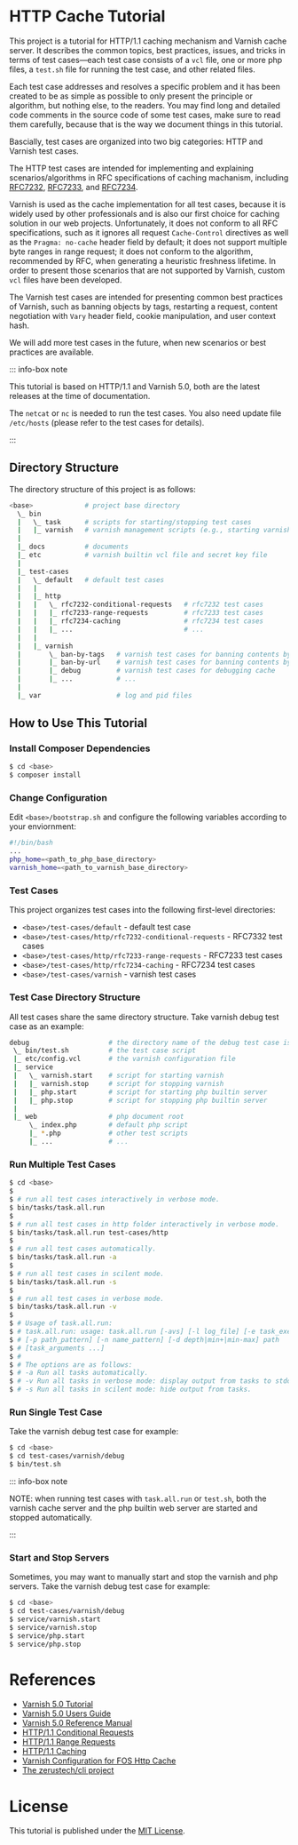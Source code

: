 # HTTP Cache Tutorial #
This project is a tutorial for HTTP/1.1 caching mechanism and Varnish cache
server. It describes the common topics, best practices, issues, and tricks in
terms of test cases—each test case consists of a `vcl` file, one or more php files,
a `test.sh` file for running the test case, and other related files.

Each test case addresses and resolves a specific problem and it has been created
to be as simple as possible to only present the principle or algorithm, but
nothing else, to the readers. You may find long and detailed code
comments in the source code of some test cases, make sure to read them carefully,
because that is the way we document things in this tutorial.

Bascially, test cases are organized into two big categories: HTTP and Varnish
test cases.

The HTTP test cases are intended for implementing and explaining
scenarios/algorithms in RFC specifications of caching machanism, including
[RFC7232][5], [RFC7233][6], and [RFC7234][7].

Varnish is used as the cache implementation for all test cases, because it is
widely used by other professionals and is also our first choice for caching
solution in our web projects. Unfortunately, it does not conform to all RFC
specifications, such as it ignores all request `Cache-Control` directives as
well as the `Pragma: no-cache` header field by default; it does not support
multiple byte ranges in range request; it does not conform to the algorithm,
recommended by RFC, when generating a heuristic freshness lifetime. In order to
present those scenarios that are not supported by Varnish, custom `vcl` files
have been developed.

The Varnish test cases are intended for presenting common best practices of
Varnish, such as banning objects by tags, restarting a request, content
negotiation with `Vary` header field, cookie manipulation, and user context
hash.

We will add more test cases in the future, when new scenarios or best practices
are available.

::: info-box note

This tutorial is based on HTTP/1.1 and Varnish 5.0, both are the latest releases
at the time of documentation.

The `netcat` or `nc` is needed to run the test cases. You also need update
file `/etc/hosts` (please refer to the test cases for details).

:::

## Directory Structure ##

The directory structure of this project is as follows:

```bash
<base>             # project base directory
  \_ bin
  |   \_ task      # scripts for starting/stopping test cases
  |   |_ varnish   # varnish management scripts (e.g., starting varnish server).
  |
  |_ docs          # documents
  |_ etc           # varnish builtin vcl file and secret key file
  |
  |_ test-cases
  |   \_ default   # default test cases
  |   |
  |   |_ http
  |   |   \_ rfc7232-conditional-requests   # rfc7232 test cases
  |   |   |_ rfc7233-range-requests         # rfc7233 test cases
  |   |   |_ rfc7234-caching                # rfc7234 test cases
  |   |   |_ ...                            # ...
  |   |
  |   |_ varnish
  |       \_ ban-by-tags   # varnish test cases for banning contents by tags
  |       |_ ban-by-url    # varnish test cases for banning contents by url
  |       |_ debug         # varnish test cases for debugging cache
  |       |_ ...           # ...
  |
  |_ var                   # log and pid files

```

## How to Use This Tutorial ##

### Install Composer Dependencies ###

```bash
$ cd <base>
$ composer install
```

### Change Configuration ###

Edit `<base>/bootstrap.sh` and configure the following variables according to your
enviornment:

```bash
#!/bin/bash
...
php_home=<path_to_php_base_directory>
varnish_home=<path_to_varnish_base_directory>

```

### Test Cases ###

This project organizes test cases into the following first-level directories: 

* `<base>/test-cases/default` - default test case
* `<base>/test-cases/http/rfc7232-conditional-requests` - RFC7332 test cases
* `<base>/test-cases/http/rfc7233-range-requests` - RFC7233 test cases
* `<base>/test-cases/http/rfc7234-caching` - RFC7234 test cases
* `<base>/test-cases/varnish` - varnish test cases

### Test Case Directory Structure ###

All test cases share the same directory structure. Take varnish debug test case as an example:

```bash
debug                    # the directory name of the debug test case is "debug"
 \_ bin/test.sh          # the test case script
 |_ etc/config.vcl       # the varnish configuration file
 |_ service
 |   \_ varnish.start    # script for starting varnish
 |   |_ varnish.stop     # script for stopping varnish
 |   |_ php.start        # script for starting php builtin server
 |   |_ php.stop         # script for stopping php builtin server
 |
 |_ web                  # php document root
     \_ index.php        # default php script
     |_ *.php            # other test scripts
     |_ ...              # ...

```

### Run Multiple Test Cases ###

```bash
$ cd <base>
$
$ # run all test cases interactively in verbose mode.
$ bin/tasks/task.all.run
$
$ # run all test cases in http folder interactively in verbose mode.
$ bin/tasks/task.all.run test-cases/http
$
$ # run all test cases automatically.
$ bin/tasks/task.all.run -a
$
$ # run all test cases in scilent mode.
$ bin/tasks/task.all.run -s
$
$ # run all test cases in verbose mode.
$ bin/tasks/task.all.run -v
$
$ # Usage of task.all.run:
$ # task.all.run: usage: task.all.run [-avs] [-l log_file] [-e task_exec]
$ # [-p path_pattern] [-n name_pattern] [-d depth|min+|min-max] path
$ # [task_arguments ...]
$ #
$ # The options are as follows:
$ # -a Run all tasks automatically.
$ # -v Run all tasks in verbose mode: display output from tasks to stdout.
$ # -s Run all tasks in scilent mode: hide output from tasks.
```

### Run Single Test Case ###

Take the varnish debug test case for example:
```bash
$ cd <base>
$ cd test-cases/varnish/debug
$ bin/test.sh
```

::: info-box note

NOTE: when running test cases with `task.all.run` or `test.sh`, both the varnish
cache server and the php builtin web server are started and stopped automatically.

:::

### Start and Stop Servers ###
Sometimes, you may want to manually start and stop the varnish and php servers.
Take the varnish debug test case for example:
```bash
$ cd <base>
$ cd test-cases/varnish/debug
$ service/varnish.start
$ service/varnish.stop
$ service/php.start
$ service/php.stop
```

# References #
* [Varnish 5.0 Tutorial][2]
* [Varnish 5.0 Users Guide][3]
* [Varnish 5.0 Reference Manual][4]
* [HTTP/1.1 Conditional Requests][5]
* [HTTP/1.1 Range Requests][6]
* [HTTP/1.1 Caching][7]
* [Varnish Configuration for FOS Http Cache][8]
* [The zerustech/cli project][9]

[1]: https://opensource.org/licenses/MIT "The MIT License (MIT)"
[2]: https://www.varnish-cache.org/docs/trunk/tutorial/index.html "Varnish 5.0 Tutorial"
[3]: https://www.varnish-cache.org/docs/trunk/users-guide/ "Varnish 5.0 Users Guide"
[4]: https://www.varnish-cache.org/docs/trunk/reference/index.html "Varnish 5.0 Reference Manual"
[5]: https://tools.ietf.org/html/rfc7232 "HTTP/1.1 Conditional Requests"
[6]: https://tools.ietf.org/html/rfc7233 "HTTP/1.1 Range Requests"
[7]: https://tools.ietf.org/html/rfc7234 "HTTP/1.1 Caching"
[8]: http://foshttpcache.readthedocs.io/en/stable/proxy-configuration.html#proxy-configuration "Varnish Configuration for FOS Http Cache"
[9]: https://github.com/zerustech/cli "zerustech/cli"

# License #
This tutorial is published under the [MIT License][1].
